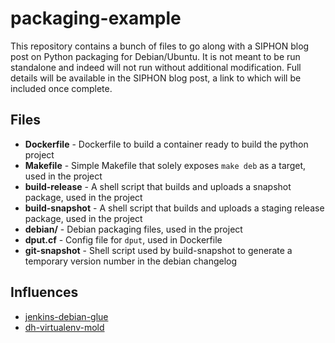 # packaging-example
This repository contains a bunch of files to go along with a SIPHON blog post on Python packaging for Debian/Ubuntu. It is not meant to be run standalone and indeed will not run without additional modification. Full details will be available in the SIPHON blog post, a link to which will be included once complete.

## Files
* **Dockerfile** - Dockerfile to build a container ready to build the python project
* **Makefile** - Simple Makefile that solely exposes `make deb` as a target, used in the project
* **build-release** - A shell script that builds and uploads a snapshot package, used in the project
* **build-snapshot** - A shell script that builds and uploads a staging release package, used in the project
* **debian/** - Debian packaging files, used in the project
* **dput.cf** - Config file for `dput`, used in Dockerfile
* **git-snapshot** - Shell script used by build-snapshot to generate a temporary version number in the debian changelog


## Influences
* [jenkins-debian-glue](https://github.com/mika/jenkins-debian-glue)
* [dh-virtualenv-mold](https://github.com/Springerle/dh-virtualenv-mold)
